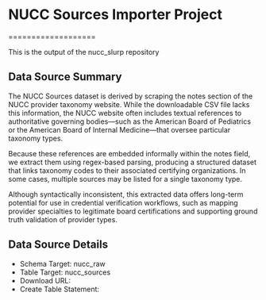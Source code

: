 # NUCC Sources Importer Project
===================

This is the output of the nucc_slurp repository

Data Source Summary
---------------------

The NUCC Sources dataset is derived by scraping the notes section of the NUCC provider taxonomy website. While the downloadable CSV file lacks this information, the NUCC website often includes textual references to authoritative governing bodies—such as the American Board of Pediatrics or the American Board of Internal Medicine—that oversee particular taxonomy types.

Because these references are embedded informally within the notes field, we extract them using regex-based parsing, producing a structured dataset that links taxonomy codes to their associated certifying organizations. In some cases, multiple sources may be listed for a single taxonomy type.

Although syntactically inconsistent, this extracted data offers long-term potential for use in credential verification workflows, such as mapping provider specialties to legitimate board certifications and supporting ground truth validation of provider types.

Data Source Details
-------------------

* Schema Target: nucc_raw
* Table Target: nucc_sources
* Download URL: 
* Create Table Statement:
